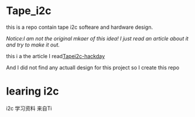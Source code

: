 # Tape_i2c
this is a repo contain tape i2c softeare and hardware design.

*Notice:I am not the original mkaer of this idea! I just read an article about it and try to make it out.*

this i a the article I read[Tapei2c-hackday](https://hackaday.com/2021/05/03/i2c-paper-tape-reader-is-not-what-you-think/)

And I did not find any actuall design for this project so I create this repo

# learing i2c

i2c 学习资料 来自Ti





